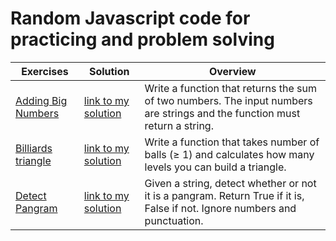 # Random Javascript code for practicing and problem solving

| Exercises                                                                                          | Solution                                                                                                               | Overview                                                                                       |
| ------------------------------------------------------------------------------------------------------ | ---------------------------------------------------------------------------------------------------------------------- | ---------------------------------------------------------------------------------------------- |
| [Adding Big Numbers](https://www.codewars.com/kata/525f4206b73515bffb000b21/train/javascript)       | [link to my solution](https://github.com/fmagesty/practice-javascript/blob/main/addingBigNumbers.js)    | Write a function that returns the sum of two numbers. The input numbers are strings and the function must return a string. |
| [Billiards triangle](https://www.codewars.com/kata/5bb3e299484fcd5dbb002912/train/javascript)       | [link to my solution](https://github.com/fmagesty/practice-javascript/blob/main/billiardsTriangle.js)    | Write a function that takes number of balls (≥ 1) and calculates how many levels you can build a triangle. |
| [Detect Pangram](https://www.codewars.com/kata/545cedaa9943f7fe7b000048/train/javascript)       | [link to my solution](https://github.com/fmagesty/practice-javascript/blob/main/detectPangram.js)    | Given a string, detect whether or not it is a pangram. Return True if it is, False if not. Ignore numbers and punctuation. |
